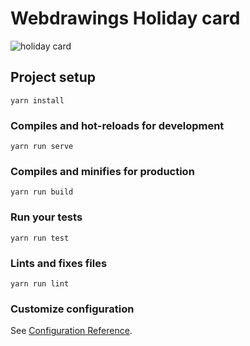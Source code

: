 # Webdrawings Holiday card

![holiday card](https://user-images.githubusercontent.com/10500389/136366394-86a84164-e4f7-40c7-8341-a155a7129b21.gif)


## Project setup
```
yarn install
```

### Compiles and hot-reloads for development
```
yarn run serve
```

### Compiles and minifies for production
```
yarn run build
```

### Run your tests
```
yarn run test
```

### Lints and fixes files
```
yarn run lint
```

### Customize configuration
See [Configuration Reference](https://cli.vuejs.org/config/).

